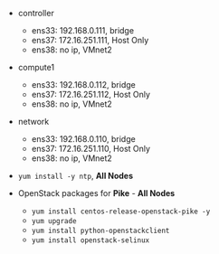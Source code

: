 
- controller
  - ens33: 192.168.0.111, bridge
  - ens37: 172.16.251.111, Host Only
  - ens38: no ip, VMnet2

- compute1
  - ens33: 192.168.0.112, bridge
  - ens37: 172.16.251.112, Host Only
  - ens38: no ip, VMnet2

- network
  - ens33: 192.168.0.110, bridge
  - ens37: 172.16.251.110, Host Only
  - ens38: no ip, VMnet2
- ```yum install -y ntp```, **All Nodes**
- OpenStack packages for **Pike** - **All Nodes**
  - ```yum install centos-release-openstack-pike -y```
  - ```yum upgrade```
  - ```yum install python-openstackclient```
  - ```yum install openstack-selinux```
